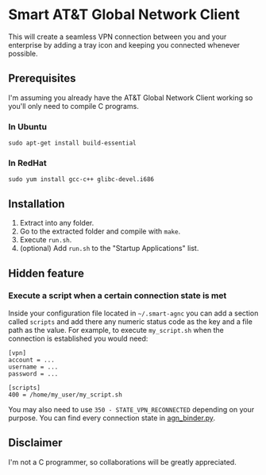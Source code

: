 # Smart AT&T Global Network Client

This will create a seamless VPN connection between you and your enterprise by
adding a tray icon and keeping you connected whenever possible.

## Prerequisites

I'm assuming you already have the AT&T Global Network Client working so you'll
only need to compile C programs.

### In Ubuntu

    sudo apt-get install build-essential

### In RedHat

    sudo yum install gcc-c++ glibc-devel.i686

## Installation

 1. Extract into any folder.
 2. Go to the extracted folder and compile with `make`.
 3. Execute `run.sh`.
 4. (optional) Add `run.sh` to the "Startup Applications" list.

## Hidden feature

### Execute a script when a certain connection state is met

Inside your configuration file located in `~/.smart-agnc` you can add a section
called `scripts` and add there any numeric status code as the key and a file
path as the value. For example, to execute `my_script.sh` when the connection is
established you would need:

    [vpn]
    account = ...
    username = ...
    password = ...

    [scripts]
    400 = /home/my_user/my_script.sh

You may also need to use `350 - STATE_VPN_RECONNECTED` depending on your purpose.
You can find every connection state in [agn_binder.py](src/py-interface/agn_binder.py).

## Disclaimer

I'm not a C programmer, so collaborations will be greatly appreciated.
